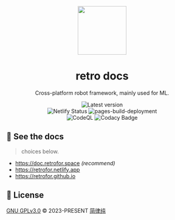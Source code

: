 <p align="center"><img width="128" src="https://github.com/retrofor/retro/raw/main/119327113.png"></p>
<h1 align="center">
  retro docs
</h1>
<p align="center">
  Cross-platform robot framework, mainly used for ML.
</p>
<p align="center">
  <a style="text-decoration:none" href="https://github.com/retrofor/retrofor.github.io/releases" target="_blank">
    <img src="https://img.shields.io/github/release/retrofor/retrofor.github.io.svg" alt="Latest version" />
  </a>
  <br>
  <a style="text-decoration:none" href="https://app.netlify.com/sites/retrofor/deploys" target="_blank">
    <img src="https://api.netlify.com/api/v1/badges/78e0b7fa-f130-4745-9550-0de11e75bce7/deploy-status" alt="Netlify Status" />
  </a>
  <a style="text-decoration:none" href="https://github.com/retrofor/retrofor.github.io/actions/workflows/pages/pages-build-deployment" target="_blank">
    <img src="https://github.com/retrofor/retrofor.github.io/actions/workflows/pages/pages-build-deployment/badge.svg?branch=gh-pages" alt="pages-build-deployment" />
  </a>
  <br>
  <a style="text-decoration:none" href="https://github.com/retrofor/retrofor.github.io/actions/workflows/github-code-scanning/codeql" target="_blank">
    <img src="https://github.com/retrofor/retrofor.github.io/actions/workflows/github-code-scanning/codeql/badge.svg?branch=master" alt="CodeQL" />
  </a>
  <a style="text-decoration:none" href="https://www.codacy.com/gh/retrofor/retrofor.github.io/dashboard?utm_source=github.com&amp;utm_medium=referral&amp;utm_content=retrofor/retrofor.github.io&amp;utm_campaign=Badge_Grade" target="_blank">
    <img src="https://app.codacy.com/project/badge/Grade/9fa3371f59a74c728887636bc3969b73" alt="Codacy Badge" />
  </a>
</p>

## 👀 See the docs
> choices below.

- <https://doc.retrofor.space> _(recommend)_
- <https://retrofor.netlify.app>
- <https://retrofor.github.io>

## 📄 License
[GNU GPLv3.0](https://github.com/retrofor/retrofor.github.io/blob/master/LICENSE) © 2023-PRESENT [简律纯](https://github.com/HsiangNianian)
